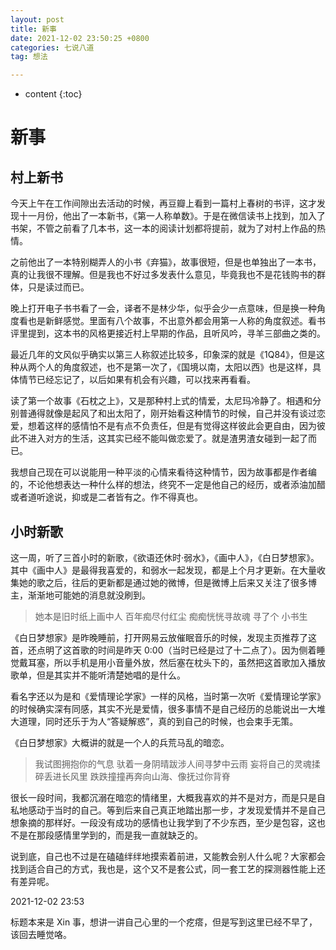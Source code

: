 ```yaml
---
layout: post
title: 新事
date: 2021-12-02 23:50:25 +0800
categories: 七说八道
tag: 想法

---
```


* content
{:toc}




# 新事



## 村上新书

今天上午在工作间隙出去活动的时候，再豆瓣上看到一篇村上春树的书评，这才发现十一月份，他出了一本新书，《第一人称单数》。于是在微信读书上找到，加入了书架，不管之前看了几本书，这一本的阅读计划都将提前，就为了对村上作品的热情。

之前他出了一本特别糊弄人的小书《弃猫》，故事很短，但是也单独出了一本书，真的让我很不理解。但是我也不好过多发表什么意见，毕竟我也不是花钱购书的群体，只是读过而已。

晚上打开电子书书看了一会，译者不是林少华，似乎会少一点意味，但是换一种角度看也是新鲜感觉。里面有八个故事，不出意外都会用第一人称的角度叙述。看书评里提到，这本书的风格更接近村上早期的作品，且听风吟，寻羊三部曲之类的。

最近几年的文风似乎确实以第三人称叙述比较多，印象深的就是《1Q84》，但是这种从两个人的角度叙述，也不是第一次了，《国境以南，太阳以西》也是这样，具体情节已经忘记了，以后如果有机会有兴趣，可以找来再看看。

读了第一个故事《石枕之上》，又是那种村上式的情爱，太尼玛冷静了。相遇和分别普通得就像是起风了和出太阳了，刚开始看这种情节的时候，自己并没有谈过恋爱，想着这样的感情怕不是有点不负责任，但是有觉得这样彼此会更自由，因为彼此不进入对方的生活，这其实已经不能叫做恋爱了。就是渣男渣女碰到一起了而已。

我想自己现在可以说能用一种平淡的心情来看待这种情节，因为故事都是作者编的，不论他想表达一种什么样的想法，终究不一定是他自己的经历，或者添油加醋或者道听途说，抑或是二者皆有之。作不得真也。



## 小时新歌

这一周，听了三首小时的新歌，《欲语还休时·弱水》，《画中人》，《白日梦想家》。其中《画中人》是最得我喜爱的，和弱水一起发现，都是上个月才更新。在大量收集她的歌之后，往后的更新都是通过她的微博，但是微博上后来又关注了很多博主，渐渐地可能她的消息就没刷到。

> 她本是旧时纸上画中人
> 百年痴尽付红尘
> 痴痴恍恍寻故魂
> 寻了个 小书生

《白日梦想家》是昨晚睡前，打开网易云放催眠音乐的时候，发现主页推荐了这首，还点明了这首歌的时间是昨天 0:00（当时已经是过了十二点了）。因为侧着睡觉戴耳塞，所以手机是用小音量外放，然后塞在枕头下的，虽然把这首歌加入播放歌单，但是其实并不能听清楚她唱的是什么。

看名字还以为是和《爱情理论学家》一样的风格，当时第一次听《爱情理论学家》的时候确实深有同感，其实不光是爱情，很多事情不是自己经历的总能说出一大堆大道理，同时还乐于为人“答疑解惑”，真的到自己的时候，也会束手无策。

《白日梦想家》大概讲的就是一个人的兵荒马乱的暗恋。

> 我试图拥抱你的气息
> 驮着一身阴晴跋涉人间寻梦中云雨
> 妄将自己的灵魂揉碎丢进长风里
> 跌跌撞撞再奔向山海、像抚过你背脊

很长一段时间，我都沉溺在暗恋的情绪里，大概我喜欢的并不是对方，而是只是自私地感动于当时的自己。等到后来自己真正地踏出那一步，才发现爱情并不是自己想象摘的那样好。一段没有成功的感情也让我学到了不少东西，至少是包容，这也不是在那段感情里学到的，而是我一直就缺乏的。

说到底，自己也不过是在磕磕绊绊地摸索着前进，又能教会别人什么呢？大家都会找到适合自己的方式，我也是，这个又不是套公式，同一套工艺的探测器性能上还有差异呢。

2021-12-02 23:53

标题本来是 Xin 事，想讲一讲自己心里的一个疙瘩，但是写到这里已经不早了，该回去睡觉咯。